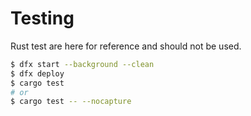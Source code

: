 # Testing

Rust test are here for reference and should not be used.

```bash
$ dfx start --background --clean
$ dfx deploy
$ cargo test
# or 
$ cargo test -- --nocapture
```